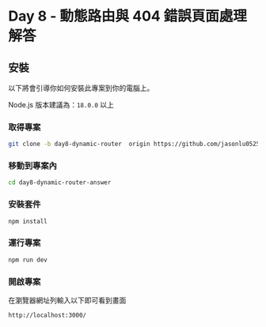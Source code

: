 # Day 8 - 動態路由與 404 錯誤頁面處理 解答

## 安裝

以下將會引導你如何安裝此專案到你的電腦上。

Node.js 版本建議為：`18.0.0` 以上

### 取得專案

```bash
git clone -b day8-dynamic-router  origin https://github.com/jasonlu0525/nuxt3-live-answer.git day8-dynamic-router-answer
```

### 移動到專案內

```bash
cd day8-dynamic-router-answer
```

### 安裝套件

```bash
npm install
```

### 運行專案

```bash
npm run dev
```

### 開啟專案

在瀏覽器網址列輸入以下即可看到畫面

```bash
http://localhost:3000/
```
